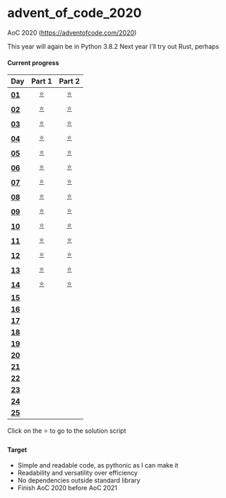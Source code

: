 # advent_of_code_2020
AoC 2020 (https://adventofcode.com/2020)

This year will again be in Python 3.8.2
Next year I'll try out Rust, perhaps

#### Current progress

| Day                                            | Part 1            | Part 2            |
| ---------------------------------------------- | :---------------: | :---------------: |
| **[01](https://adventofcode.com/2020/day/1)**  | [⭐](day01_1.py) | [⭐](day01_2.py) |
| **[02](https://adventofcode.com/2020/day/2)**  | [⭐](day02_1.py) | [⭐](day02_2.py) |
| **[03](https://adventofcode.com/2020/day/3)**  | [⭐](day03_1.py) | [⭐](day03_2.py) |
| **[04](https://adventofcode.com/2020/day/4)**  | [⭐](day04_1.py) | [⭐](day04_2.py) |
| **[05](https://adventofcode.com/2020/day/5)**  | [⭐](day05_1.py) | [⭐](day05_2.py) |
| **[06](https://adventofcode.com/2020/day/6)**  | [⭐](day06_1.py) | [⭐](day06_2.py) |
| **[07](https://adventofcode.com/2020/day/7)**  | [⭐](day07_1.py) | [⭐](day07_2.py) |
| **[08](https://adventofcode.com/2020/day/8)**  | [⭐](day08_1.py) | [⭐](day08_2.py) |
| **[09](https://adventofcode.com/2020/day/9)**  | [⭐](day09_1.py) | [⭐](day09_2.py) |
| **[10](https://adventofcode.com/2020/day/10)** | [⭐](day10_1.py) | [⭐](day10_2.py) |
| **[11](https://adventofcode.com/2020/day/11)** | [⭐](day11_1.py) | [⭐](day11_2.py) |
| **[12](https://adventofcode.com/2020/day/12)** | [⭐](day12_1.py) | [⭐](day12_2.py) |
| **[13](https://adventofcode.com/2020/day/13)** | [⭐](day13_1.py) | [⭐](day13_2.py) |
| **[14](https://adventofcode.com/2020/day/14)** | [⭐](day14_1.py) | [⭐](day14_2.py) |
| **[15](https://adventofcode.com/2020/day/15)** |||
| **[16](https://adventofcode.com/2020/day/16)** |||
| **[17](https://adventofcode.com/2020/day/17)** |||
| **[18](https://adventofcode.com/2020/day/18)** |||
| **[19](https://adventofcode.com/2020/day/19)** |||
| **[20](https://adventofcode.com/2020/day/20)** |||
| **[21](https://adventofcode.com/2020/day/21)** |||
| **[22](https://adventofcode.com/2020/day/22)** |||
| **[23](https://adventofcode.com/2020/day/23)** |||
| **[24](https://adventofcode.com/2020/day/24)** |||
| **[25](https://adventofcode.com/2020/day/25)** |||

Click on the ⭐ to go to the solution script  

#### Target
* Simple and readable code, as pythonic as I can make it
* Readability and versatility over efficiency
* No dependencies outside standard library
* Finish AoC 2020 before AoC 2021